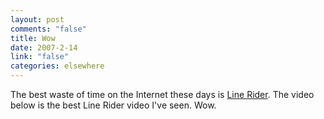 ```yaml
--- 
layout: post
comments: "false"
title: Wow
date: 2007-2-14
link: "false"
categories: elsewhere
---
```

The best waste of time on the Internet these days is <a href="http://www.kottke.org/06/10/line-rider" title="Line Rider">Line Rider</a>. The video below is the best Line Rider video I've seen.  Wow.

<object width="425" height="350"><param name="movie" value="http://www.youtube.com/v/cW44BpXpjYw"></param><param name="wmode" value="transparent"></param><embed src="http://www.youtube.com/v/cW44BpXpjYw" type="application/x-shockwave-flash" wmode="transparent" width="425" height="350"></embed></object>
